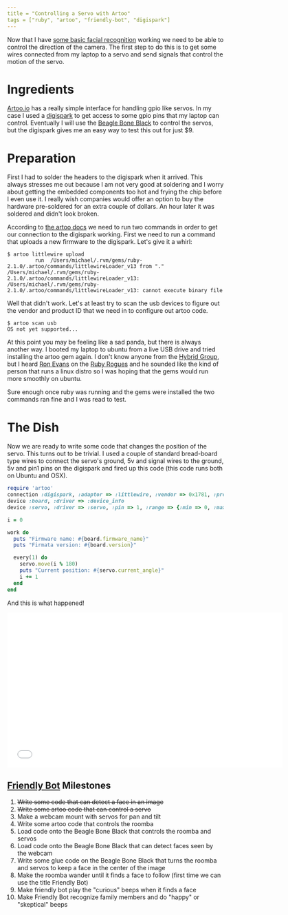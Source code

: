 ```yaml
---
title = "Controlling a Servo with Artoo"
tags = ["ruby", "artoo", "friendly-bot", "digispark"]
---
```


Now that I have [some basic facial recognition](/blog/2014/04/25/facial-recognition-with-spyglass/) working we need to be able to control the direction of the camera. The first step to do this is to get some wires connected from my laptop to a servo and send signals that control the motion of the servo.

# Ingredients

[Artoo.io](http://artoo.io/documentation/drivers/servo/) has a really simple interface for handling gpio like servos. In my case I used a [digispark](http://digistump.com/products/1) to get access to some gpio pins that my laptop can control. Eventually I will use the [Beagle Bone Black](http://beagleboard.org/Products/BeagleBone+Black) to control the servos, but the digispark gives me an easy way to test this out for just $9.

<!--more-->

# Preparation

First I had to solder the headers to the digispark when it arrived. This always stresses me out because I am not very good at soldering and I worry about getting the embedded components too hot and frying the chip before I even use it. I really wish companies would offer an option to buy the hardware pre-soldered for an extra couple of dollars. An hour later it was soldered and didn't look broken.

According to [the artoo docs](http://artoo.io/documentation/platforms/digispark/#HowToConnect) we need to run two commands in order to get our connection to the digispark working. First we need to run a command that uploads a new firmware to the digispark. Let's give it a whirl:

```
$ artoo littlewire upload
         run  /Users/michael/.rvm/gems/ruby-2.1.0/.artoo/commands/littlewireLoader_v13 from "."
/Users/michael/.rvm/gems/ruby-2.1.0/.artoo/commands/littlewireLoader_v13: /Users/michael/.rvm/gems/ruby-2.1.0/.artoo/commands/littlewireLoader_v13: cannot execute binary file
```

Well that didn't work. Let's at least try to scan the usb devices to figure out the vendor and product ID that we need in to configure out artoo code.

```
$ artoo scan usb
OS not yet supported...
```

At this point you may be feeling like a sad panda, but there is always another way. I booted my laptop to ubuntu from a live  USB drive and tried installing the artoo gem again. I don't know anyone from the [Hybrid Group](http://hybridgroup.com/), but I heard [Ron Evans](https://twitter.com/deadprogram) on the [Ruby Rogues](http://rubyrogues.com/) and he sounded like the kind of person that runs a linux distro so I was hoping that the gems would run more smoothly on ubuntu.

Sure enough once ruby was running and the gems were installed the two commands ran fine and I was read to test.

# The Dish

Now we are ready to write some code that changes the position of the servo. This turns out to be trivial. I used a couple of standard bread-board type wires to connect the servo's ground, 5v and signal wires to the ground, 5v and pin1 pins on the digispark and fired up this code (this code runs both on Ubuntu and OSX).

```ruby
require 'artoo'
connection :digispark, :adaptor => :littlewire, :vendor => 0x1781, :product => 0x0c9f
device :board, :driver => :device_info
device :servo, :driver => :servo, :pin => 1, :range => {:min => 0, :max => 180} # pin must be a PWM pin

i = 0

work do
  puts "Firmware name: #{board.firmware_name}"
  puts "Firmata version: #{board.version}"

  every(1) do
    servo.move(i % 180)
    puts "Current position: #{servo.current_angle}"
    i += 1
  end
end
```

And this is what happened!

<iframe width="640" height="360" src="//www.youtube.com/embed/ISK5bVShs2w" frameborder="0" allowfullscreen></iframe>

## [Friendly Bot](/blog/2014/04/23/planning-friendly-bot) Milestones

1. ~~Write some code that can detect a face in an image~~
2. ~~Write some artoo code that can control a servo~~
3. Make a webcam mount with servos for pan and tilt
4. Write some artoo code that controls the roomba
5. Load code onto the Beagle Bone Black that controls the roomba and servos
6. Load code onto the Beagle Bone Black that can detect faces seen by the webcam
7. Write some glue code on the Beagle Bone Black that turns the roomba and servos to keep a face in the center of the image
8. Make the roomba wander until it finds a face to follow (first time we can use the title Friendly Bot)
9. Make friendly bot play the "curious" beeps when it finds a face
10. Make Friendly Bot recognize family members and do "happy" or "skeptical" beeps
